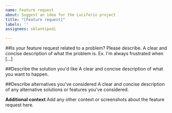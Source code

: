 ```yaml
---
name: Feature request
about: Suggest an idea for the Luciferin project
title: "[Feature request]"
labels: ''
assignees: sblantipodi

---
```


##Is your feature request related to a problem? Please describe.
A clear and concise description of what the problem is. Ex. I'm always frustrated when [...]


##Describe the solution you'd like
A clear and concise description of what you want to happen.


##Describe alternatives you've considered
A clear and concise description of any alternative solutions or features you've considered.

**Additional context**
Add any other context or screenshots about the feature request here.

